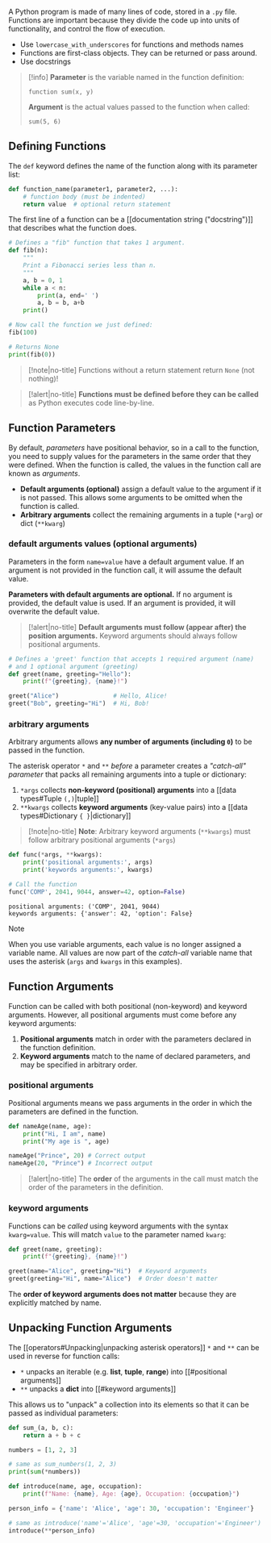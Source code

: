 A Python program is made of many lines of code, stored in a `.py` file. Functions are important because they divide the code up into units of functionality, and control the flow of execution. 

- Use `lowercase_with_underscores` for functions and methods names
- Functions are first-class objects. They can be returned or pass around.
- Use docstrings

> [!info]
> **Parameter** is the variable named in the function definition:
>
> ```hlt:x,y
> function sum(x, y)
> ```
>
> **Argument** is the actual values passed to the function when called:
>
> ```hlt:(:)
> sum(5, 6)
> ```
>
## Defining Functions
The `def` keyword defines the name of the function along with its parameter list:

```python
def function_name(parameter1, parameter2, ...):
    # function body (must be indented)
    return value  # optional return statement
```

The first line of a function can be a [[documentation string ("docstring")]] that describes what the function does. 

```python
# Defines a "fib" function that takes 1 argument. 
def fib(n):   
    """
    Print a Fibonacci series less than n.
    """
    a, b = 0, 1
    while a < n:
        print(a, end=' ')
        a, b = b, a+b
    print()

# Now call the function we just defined:
fib(100)

# Returns None
print(fib(0))  
```

> [!note|no-title]
> Functions without a return statement return `None` (not nothing)!

> [!alert|no-title]
> **Functions must be defined before they can be called** as Python executes code line-by-line.
## Function Parameters
By default, <i>parameters</i> have positional behavior, so in a call to the function, you need to supply values for the parameters in the same order that they were defined. When the function is called, the values in the function call are known as <i>arguments</i>.

- **Default arguments (optional)** assign a default value to the argument if it is not passed. This allows some arguments to be omitted when the function is called.
- **Arbitrary arguments** collect the remaining arguments in a tuple (`*arg`) or dict (`**kwarg`)
### default arguments values (optional arguments)
Parameters in the form `name=value` have a default argument value. If an argument is not provided in the function call, it will assume the default value. 

**Parameters with default arguments are optional.** If no argument is provided, the default value is used. If an argument is provided, it will overwrite the default value. 

> [!alert|no-title]
> **Default arguments must follow (appear after) the position arguments.** Keyword arguments should always follow positional arguments.

```python
# Defines a 'greet' function that accepts 1 required argument (name) 
# and 1 optional argument (greeting)
def greet(name, greeting="Hello"):
    print(f"{greeting}, {name}!")

greet("Alice")               # Hello, Alice!
greet("Bob", greeting="Hi")  # Hi, Bob!
```
### arbitrary arguments 
Arbitrary arguments allows **any number of arguments (including `0`)** to be passed in the function.

The asterisk operator `*` and `**` <i>before</i> a parameter creates a <i>"catch-all" parameter</i> that packs all remaining arguments into a tuple or dictionary:

1. `*args` collects **non-keyword (positional) arguments** into a [[data types#Tuple `(,)`|tuple]]
2. `**kwargs` collects **keyword arguments** (key-value pairs) into a [[data types#Dictionary `{ }`|dictionary]] 

> [!note|no-title]
> **Note**: Arbitrary keyword arguments (`**kwargs`) must follow arbitrary positional arguments (`*args`)

```python
def func(*args, **kwargs): 
	print('positional arguments:', args) 
	print('keywords arguments:', kwargs)

# Call the function
func('COMP', 2041, 9044, answer=42, option=False)
```

```
positional arguments: ('COMP', 2041, 9044)
keywords arguments: {'answer': 42, 'option': False}
```

> [!NOTE]
> When you use variable arguments, each value is no longer assigned a variable name. All values are now part of the _catch-all_ variable name that uses the asterisk (`args` and `kwargs` in this examples).
## Function Arguments
Function can be called with both positional (non-keyword) and keyword arguments.
However, all positional arguments must come before any keyword arguments:

1. **Positional arguments** match in order with the parameters declared in the function definition.
2. **Keyword arguments** match to the name of declared parameters, and may be specified in arbitrary order.
### positional arguments
Positional arguments means we pass arguments in the order in which the parameters are defined in the function.

```python
def nameAge(name, age):
    print("Hi, I am", name)
    print("My age is ", age)

nameAge("Prince", 20) # Correct output
nameAge(20, "Prince") # Incorrect output
```

> [!alert|no-title]
> The **order** of the arguments in the call must match the order of the parameters in the definition.
### keyword arguments
Functions can be *called* using keyword arguments with the syntax `kwarg=value`.
This will match `value` to the parameter named `kwarg`:

```python
def greet(name, greeting):
    print(f"{greeting}, {name}!")

greet(name="Alice", greeting="Hi")  # Keyword arguments
greet(greeting="Hi", name="Alice")  # Order doesn't matter
```

The **order of keyword arguments does not matter** because they are explicitly matched by name.
## Unpacking Function Arguments
The [[operators#Unpacking|unpacking asterisk operators]] `*` and `**` can be used in reverse for function calls:

- `*` unpacks an iterable (e.g. **list**, **tuple**, **range**) into [[#positional arguments]]
- `**` unpacks a **dict** into [[#keyword arguments]]

This allows us to "unpack" a collection into its elements so that it can be passed as individual parameters:

```python file="Unpacking Lists" hlt:*numbers
def sum_(a, b, c):
    return a + b + c

numbers = [1, 2, 3]

# same as sum_numbers(1, 2, 3)
print(sum(*numbers)) 
```

```python file="Unpacking Dictionaries" hlt:**person_info
def introduce(name, age, occupation):
    print(f"Name: {name}, Age: {age}, Occupation: {occupation}")

person_info = {'name': 'Alice', 'age': 30, 'occupation': 'Engineer'}

# same as introduce('name'='Alice', 'age'=30, 'occupation'='Engineer')
introduce(**person_info)  
```
